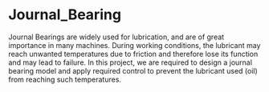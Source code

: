 # Journal_Bearing

Journal Bearings are widely used for lubrication, and are of great importance in many machines. During working conditions, the lubricant may reach unwanted temperatures due to friction and therefore lose its function and may lead to failure. In this project, we are required to design a journal bearing model and apply required control to prevent the lubricant used (oil) from reaching such temperatures.
